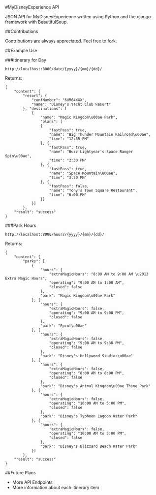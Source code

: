 #MyDisneyExperience API

JSON API for MyDisneyExperience written using Python and the django framework with BeautifulSoup.

##Contributions

Contributions are always appreciated. Feel free to fork.

##Example Use

###Itinerary for Day

	http://localhost:8000/date/{yyyy}/{mm}/{dd}/

Returns:

	{
		"content": {
			"resort": {
				"confNumber": "6UM04XXX",
				"name": "Disney's Yacht Club Resort"
			}, "destinations": [
				{
					"name": "Magic Kingdom\u00ae Park",
					"plans": [
					{
						"fastPass": true,
						"name": "Big Thunder Mountain Railroad\u00ae",
						"time": "12:35 PM"
					}, {
						"fastPass": true,
						"name": "Buzz Lightyear's Space Ranger Spin\u00ae",
						"time": "2:30 PM"
					}, {
						"fastPass": true,
						"name": "Space Mountain\u00ae",
						"time": "3:30 PM"
					}, {
						"fastPass": false,
						"name": "Tony's Town Square Restaurant",
						"time": "6:00 PM"
					}]
				}]
			},
		"result": "success"
	}

###Park Hours

	http://localhost:8000/hours/{yyyy}/{mm}/{dd}/

Returns:

	{
		"content": {
			"parks": [
				{
					"hours": {
						"extraMagicHours": "8:00 AM to 9:00 AM \u2013 Extra Magic Hours",
						"operating": "9:00 AM to 1:00 AM",
						"closed": false
					},
					"park": "Magic Kingdom\u00ae Park"
				}, {
					"hours": {
						"extraMagicHours": false,
						"operating": "9:00 AM to 9:00 PM",
						"closed": false
					},
					"park": "Epcot\u00ae"
				}, {
					"hours": {
						"extraMagicHours": false,
						"operating": "9:00 AM to 9:30 PM",
						"closed": false
					},
					"park": "Disney's Hollywood Studios\u00ae"
				}, {
					"hours": {
						"extraMagicHours": false,
						"operating": "8:00 AM to 8:00 PM",
						"closed": false
					},
					"park": "Disney's Animal Kingdom\u00ae Theme Park"
				}, {
					"hours": {
						"extraMagicHours": false,
						"operating": "10:00 AM to 5:00 PM",
						"closed": false
					},
					"park": "Disney's Typhoon Lagoon Water Park"
				}, {
					"hours": {
						"extraMagicHours": false,
						"operating": "10:00 AM to 5:00 PM",
						"closed": false
					},
					"park": "Disney's Blizzard Beach Water Park"
				}]
			},
		"result": "success"
	}

##Future Plans
* More API Endpoints
* More information about each itinerary item
